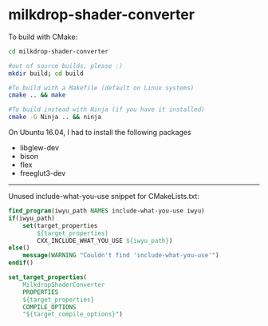 # milkdrop-shader-converter

To build with CMake:

```bash
cd milkdrop-shader-converter

#out of source builds, please :)
mkdir build; cd build

#To build with a Makefile (default on Linux systems)
cmake .. && make

#To build instead with Ninja (if you have it installed)
cmake -G Ninja .. && ninja
```

On Ubuntu 16.04, I had to install the following packages
* libglew-dev
* bison
* flex
* freeglut3-dev

---

Unused include-what-you-use snippet for CMakeLists.txt:

```CMake
find_program(iwyu_path NAMES include-what-you-use iwyu)
if(iwyu_path)
    set(target_properties
        ${target_properties}
        CXX_INCLUDE_WHAT_YOU_USE ${iwyu_path})
else()
    message(WARNING "Couldn't find 'include-what-you-use'")
endif()

set_target_properties(
    MilkdropShaderConverter
    PROPERTIES
    ${target_properties}
    COMPILE_OPTIONS
    "${target_compile_options}")
```
